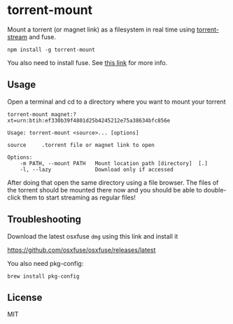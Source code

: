 # torrent-mount

Mount a torrent (or magnet link) as a filesystem in real time using [torrent-stream](https://github.com/mafintosh/torrent-stream) and fuse.


```
npm install -g torrent-mount
```

You also need to install fuse. See [this link](https://github.com/mafintosh/fuse-bindings#requirements) for more info.

## Usage

Open a terminal and cd to a directory where you want to mount your torrent

```
torrent-mount magnet:?xt=urn:btih:ef330b39f4801d25b4245212e75a38634bfc856e
```
```
Usage: torrent-mount <source>... [options]

source     .torrent file or magnet link to open

Options:
	-m PATH, --mount PATH   Mount location path [directory]  [.]
	-l, --lazy              Download only if accessed
```

After doing that open the same directory using a file browser.
The files of the torrent should be mounted there now and you should be able to double-click them to start streaming as regular files!


## Troubleshooting

Download the latest osxfuse `dmg` using this link and install it

https://github.com/osxfuse/osxfuse/releases/latest

You also need pkg-config:

```
brew install pkg-config
```

## License

MIT
